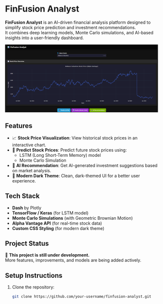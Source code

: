 # FinFusion Analyst

**FinFusion Analyst** is an AI-driven financial analysis platform designed to simplify stock price prediction and investment recommendations.  
It combines deep learning models, Monte Carlo simulations, and AI-based insights into a user-friendly dashboard.

![FinFusion Analyst Preview](screenshots/1.png)

## Features

- 📈 **Stock Price Visualization**: View historical stock prices in an interactive chart.
- 🤖 **Predict Stock Prices**: Predict future stock prices using:
  - LSTM (Long Short-Term Memory) model
  - Monte Carlo Simulation
- 🧠 **AI Recommendation**: Get AI-generated investment suggestions based on market analysis.
- 🎨 **Modern Dark Theme**: Clean, dark-themed UI for a better user experience.

## Tech Stack

- **Dash** by Plotly
- **TensorFlow / Keras** (for LSTM model)
- **Monte Carlo Simulations** (with Geometric Brownian Motion)
- **Alpha Vantage API** (for real-time stock data)
- **Custom CSS Styling** (for modern dark theme)

## Project Status

🚧 **This project is still under development.**  
More features, improvements, and models are being added actively.

## Setup Instructions

1. Clone the repository:
   ```bash
   git clone https://github.com/your-username/finfusion-analyst.git

